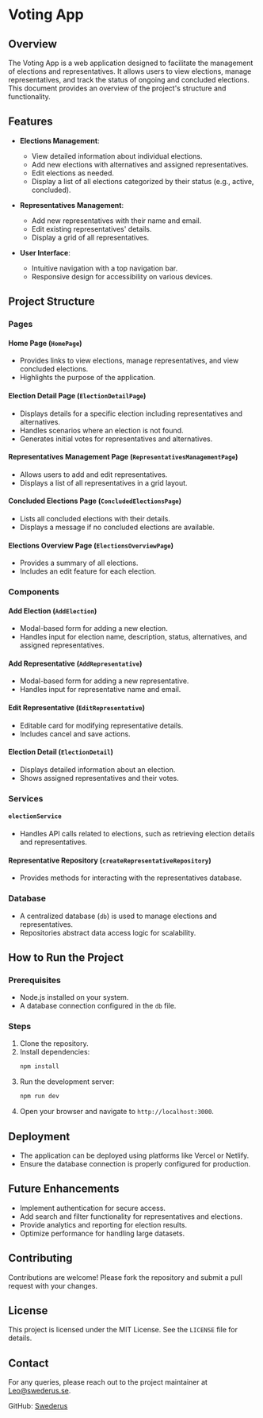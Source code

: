 # Voting App

## Overview
The Voting App is a web application designed to facilitate the management of elections and representatives. It allows users to view elections, manage representatives, and track the status of ongoing and concluded elections. This document provides an overview of the project's structure and functionality.

## Features
- **Elections Management**:
  - View detailed information about individual elections.
  - Add new elections with alternatives and assigned representatives.
  - Edit elections as needed.
  - Display a list of all elections categorized by their status (e.g., active, concluded).

- **Representatives Management**:
  - Add new representatives with their name and email.
  - Edit existing representatives' details.
  - Display a grid of all representatives.

- **User Interface**:
  - Intuitive navigation with a top navigation bar.
  - Responsive design for accessibility on various devices.

## Project Structure

### Pages

#### Home Page (`HomePage`)
- Provides links to view elections, manage representatives, and view concluded elections.
- Highlights the purpose of the application.

#### Election Detail Page (`ElectionDetailPage`)
- Displays details for a specific election including representatives and alternatives.
- Handles scenarios where an election is not found.
- Generates initial votes for representatives and alternatives.

#### Representatives Management Page (`RepresentativesManagementPage`)
- Allows users to add and edit representatives.
- Displays a list of all representatives in a grid layout.

#### Concluded Elections Page (`ConcludedElectionsPage`)
- Lists all concluded elections with their details.
- Displays a message if no concluded elections are available.

#### Elections Overview Page (`ElectionsOverviewPage`)
- Provides a summary of all elections.
- Includes an edit feature for each election.

### Components

#### Add Election (`AddElection`)
- Modal-based form for adding a new election.
- Handles input for election name, description, status, alternatives, and assigned representatives.

#### Add Representative (`AddRepresentative`)
- Modal-based form for adding a new representative.
- Handles input for representative name and email.

#### Edit Representative (`EditRepresentative`)
- Editable card for modifying representative details.
- Includes cancel and save actions.

#### Election Detail (`ElectionDetail`)
- Displays detailed information about an election.
- Shows assigned representatives and their votes.

### Services

#### `electionService`
- Handles API calls related to elections, such as retrieving election details and representatives.

#### Representative Repository (`createRepresentativeRepository`)
- Provides methods for interacting with the representatives database.

### Database
- A centralized database (`db`) is used to manage elections and representatives.
- Repositories abstract data access logic for scalability.

## How to Run the Project

### Prerequisites
- Node.js installed on your system.
- A database connection configured in the `db` file.

### Steps
1. Clone the repository.
2. Install dependencies:
   ```bash
   npm install
   ```
3. Run the development server:
   ```bash
   npm run dev
   ```
4. Open your browser and navigate to `http://localhost:3000`.

## Deployment
- The application can be deployed using platforms like Vercel or Netlify.
- Ensure the database connection is properly configured for production.

## Future Enhancements
- Implement authentication for secure access.
- Add search and filter functionality for representatives and elections.
- Provide analytics and reporting for election results.
- Optimize performance for handling large datasets.

## Contributing
Contributions are welcome! Please fork the repository and submit a pull request with your changes.

## License
This project is licensed under the MIT License. See the `LICENSE` file for details.

## Contact
For any queries, please reach out to the project maintainer at [Leo@swederus.se](mailto:Leo@swederus.se).

GitHub: [Swederus](https://github.com/Swederus)

